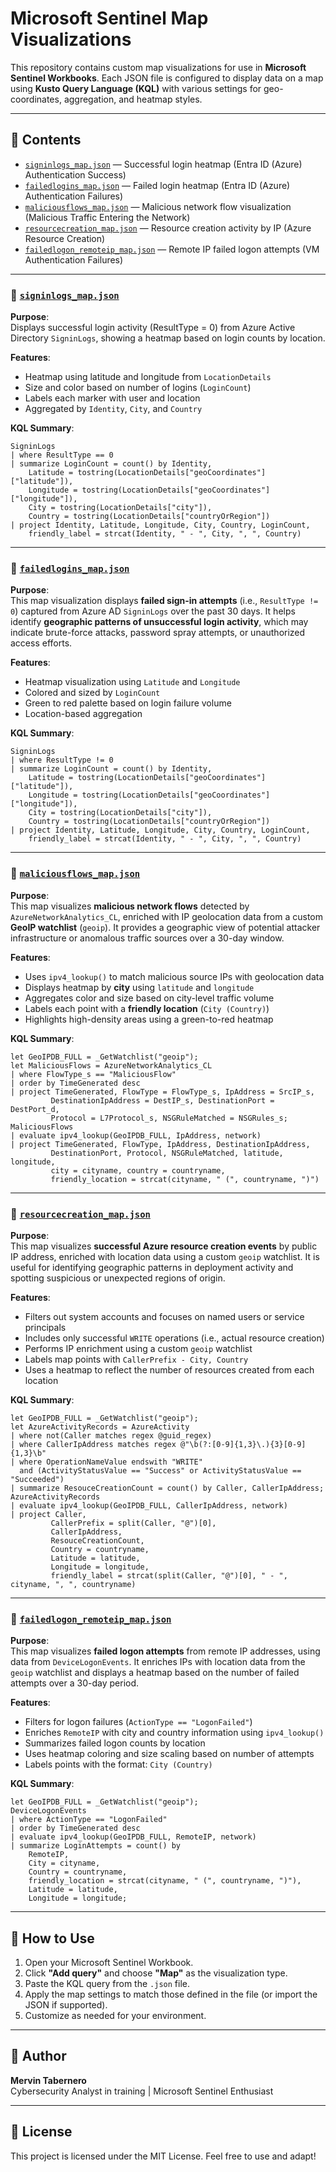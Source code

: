 # Microsoft Sentinel Map Visualizations

This repository contains custom map visualizations for use in **Microsoft Sentinel Workbooks**. Each JSON file is configured to display data on a map using **Kusto Query Language (KQL)** with various settings for geo-coordinates, aggregation, and heatmap styles.

---

## 📁 Contents

- [`signinlogs_map.json`](maps/signinlogs_map.json) — Successful login heatmap (Entra ID (Azure) Authentication Success)
- [`failedlogins_map.json`](maps/failedlogins_map.json) — Failed login heatmap (Entra ID (Azure) Authentication Failures)
- [`maliciousflows_map.json`](maps/maliciousflows_map.json) — Malicious network flow visualization (Malicious Traffic Entering the Network)
- [`resourcecreation_map.json`](maps/resourcecreation_map.json) — Resource creation activity by IP (Azure Resource Creation)
- [`failedlogon_remoteip_map.json`](maps/failedlogon_remoteip_map.json) — Remote IP failed logon attempts (VM Authentication Failures)

---

### 🔹 [`signinlogs_map.json`](maps/signinlogs_map.json)

**Purpose**:  
Displays successful login activity (ResultType = 0) from Azure Active Directory `SigninLogs`, showing a heatmap based on login counts by location.

**Features**:
- Heatmap using latitude and longitude from `LocationDetails`
- Size and color based on number of logins (`LoginCount`)
- Labels each marker with user and location
- Aggregated by `Identity`, `City`, and `Country`

**KQL Summary**:
```kql
SigninLogs
| where ResultType == 0
| summarize LoginCount = count() by Identity,
    Latitude = tostring(LocationDetails["geoCoordinates"]["latitude"]),
    Longitude = tostring(LocationDetails["geoCoordinates"]["longitude"]),
    City = tostring(LocationDetails["city"]),
    Country = tostring(LocationDetails["countryOrRegion"])
| project Identity, Latitude, Longitude, City, Country, LoginCount,
    friendly_label = strcat(Identity, " - ", City, ", ", Country)
```

---

### 🔹 [`failedlogins_map.json`](maps/failedlogins_map.json)

**Purpose**:  
This map visualization displays **failed sign-in attempts** (i.e., `ResultType != 0`) captured from Azure AD `SigninLogs` over the past 30 days. It helps identify **geographic patterns of unsuccessful login activity**, which may indicate brute-force attacks, password spray attempts, or unauthorized access efforts.

**Features**:
- Heatmap visualization using `Latitude` and `Longitude`
- Colored and sized by `LoginCount`
- Green to red palette based on login failure volume
- Location-based aggregation

**KQL Summary**:
```kql
SigninLogs
| where ResultType != 0
| summarize LoginCount = count() by Identity,
    Latitude = tostring(LocationDetails["geoCoordinates"]["latitude"]),
    Longitude = tostring(LocationDetails["geoCoordinates"]["longitude"]),
    City = tostring(LocationDetails["city"]),
    Country = tostring(LocationDetails["countryOrRegion"])
| project Identity, Latitude, Longitude, City, Country, LoginCount,
    friendly_label = strcat(Identity, " - ", City, ", ", Country)
```

---

### 🔹 [`maliciousflows_map.json`](maps/maliciousflows_map.json)

**Purpose**:  
This map visualizes **malicious network flows** detected by `AzureNetworkAnalytics_CL`, enriched with IP geolocation data from a custom **GeoIP watchlist** (`geoip`). It provides a geographic view of potential attacker infrastructure or anomalous traffic sources over a 30-day window.

**Features**:
- Uses `ipv4_lookup()` to match malicious source IPs with geolocation data
- Displays heatmap by **city** using `latitude` and `longitude`
- Aggregates color and size based on city-level traffic volume
- Labels each point with a **friendly location** (`City (Country)`)
- Highlights high-density areas using a green-to-red heatmap

**KQL Summary**:
```kql
let GeoIPDB_FULL = _GetWatchlist("geoip");
let MaliciousFlows = AzureNetworkAnalytics_CL 
| where FlowType_s == "MaliciousFlow"
| order by TimeGenerated desc
| project TimeGenerated, FlowType = FlowType_s, IpAddress = SrcIP_s,
         DestinationIpAddress = DestIP_s, DestinationPort = DestPort_d,
         Protocol = L7Protocol_s, NSGRuleMatched = NSGRules_s;
MaliciousFlows
| evaluate ipv4_lookup(GeoIPDB_FULL, IpAddress, network)
| project TimeGenerated, FlowType, IpAddress, DestinationIpAddress,
         DestinationPort, Protocol, NSGRuleMatched, latitude, longitude,
         city = cityname, country = countryname,
         friendly_location = strcat(cityname, " (", countryname, ")")
```

---

### 🔹 [`resourcecreation_map.json`](maps/resourcecreation_map.json)

**Purpose**:  
This map visualizes **successful Azure resource creation events** by public IP address, enriched with location data using a custom `geoip` watchlist. It is useful for identifying geographic patterns in deployment activity and spotting suspicious or unexpected regions of origin.

**Features**:
- Filters out system accounts and focuses on named users or service principals
- Includes only successful `WRITE` operations (i.e., actual resource creation)
- Performs IP enrichment using a custom `geoip` watchlist
- Labels map points with `CallerPrefix - City, Country`
- Uses a heatmap to reflect the number of resources created from each location

**KQL Summary**:
```kql
let GeoIPDB_FULL = _GetWatchlist("geoip");
let AzureActivityRecords = AzureActivity
| where not(Caller matches regex @guid_regex)
| where CallerIpAddress matches regex @"\b(?:[0-9]{1,3}\.){3}[0-9]{1,3}\b"
| where OperationNameValue endswith "WRITE"
  and (ActivityStatusValue == "Success" or ActivityStatusValue == "Succeeded")
| summarize ResouceCreationCount = count() by Caller, CallerIpAddress;
AzureActivityRecords
| evaluate ipv4_lookup(GeoIPDB_FULL, CallerIpAddress, network)
| project Caller,
         CallerPrefix = split(Caller, "@")[0],
         CallerIpAddress,
         ResouceCreationCount,
         Country = countryname,
         Latitude = latitude,
         Longitude = longitude,
         friendly_label = strcat(split(Caller, "@")[0], " - ", cityname, ", ", countryname)
```

---

### 🔹 [`failedlogon_remoteip_map.json`](maps/failedlogon_remoteip_map.json)

**Purpose**:  
This map visualizes **failed logon attempts** from remote IP addresses, using data from `DeviceLogonEvents`. It enriches IPs with location data from the `geoip` watchlist and displays a heatmap based on the number of failed attempts over a 30-day period.

**Features**:
- Filters for logon failures (`ActionType == "LogonFailed"`)
- Enriches `RemoteIP` with city and country information using `ipv4_lookup()`
- Summarizes failed logon counts by location
- Uses heatmap coloring and size scaling based on number of attempts
- Labels points with the format: `City (Country)`

**KQL Summary**:
```kql
let GeoIPDB_FULL = _GetWatchlist("geoip");
DeviceLogonEvents
| where ActionType == "LogonFailed"
| order by TimeGenerated desc
| evaluate ipv4_lookup(GeoIPDB_FULL, RemoteIP, network)
| summarize LoginAttempts = count() by 
    RemoteIP, 
    City = cityname, 
    Country = countryname, 
    friendly_location = strcat(cityname, " (", countryname, ")"), 
    Latitude = latitude, 
    Longitude = longitude;
```

---

## 🚀 How to Use

1. Open your Microsoft Sentinel Workbook.
2. Click **"Add query"** and choose **"Map"** as the visualization type.
3. Paste the KQL query from the `.json` file.
4. Apply the map settings to match those defined in the file (or import the JSON if supported).
5. Customize as needed for your environment.

---

## 🔐 Author

**Mervin Tabernero**  
Cybersecurity Analyst in training | Microsoft Sentinel Enthusiast

---

## 📝 License

This project is licensed under the MIT License. Feel free to use and adapt!

